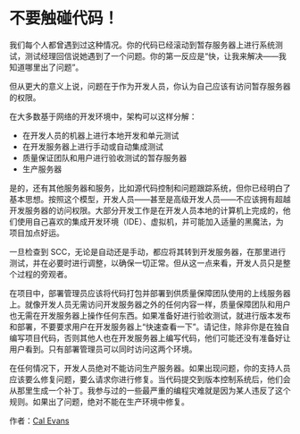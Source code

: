 # 不要触碰代码！

我们每个人都曾遇到过这种情况。你的代码已经滚动到暂存服务器上进行系统测试，测试经理回信说她遇到了一个问题。你的第一反应是“快，让我来解决——我知道哪里出了问题”。

但从更大的意义上说，问题在于作为开发人员，你认为自己应该有访问暂存服务器的权限。

在大多数基于网络的开发环境中，架构可以这样分解：

- 在开发人员的机器上进行本地开发和单元测试
- 在开发服务器上进行手动或自动集成测试
- 质量保证团队和用户进行验收测试的暂存服务器
- 生产服务器

是的，还有其他服务器和服务，比如源代码控制和问题跟踪系统，但你已经明白了基本思想。按照这个模型，开发人员——甚至是高级开发人员——不应该拥有超越开发服务器的访问权限。大部分开发工作是在开发人员本地的计算机上完成的，他们使用自己喜欢的集成开发环境（IDE）、虚拟机，并可能加入适量的黑魔法，为项目加点好运。

一旦检查到 SCC，无论是自动还是手动，都应将其转到开发服务器，在那里进行测试，并在必要时进行调整，以确保一切正常。但从这一点来看，开发人员只是整个过程的旁观者。

在项目中，部署管理员应该将代码打包并部署到供质量保障团队使用的上线服务器上。就像开发人员无需访问开发服务器之外的任何内容一样，质量保障团队和用户也无需在开发服务器上操作任何东西。如果准备好进行验收测试，就进行版本发布和部署，不要要求用户在开发服务器上“快速查看一下”。请记住，除非你是在独自编写项目代码，否则其他人也在开发服务器上编写代码，他们可能还没有准备好让用户看到。只有部署管理员可以同时访问这两个环境。

在任何情况下，开发人员绝对不能访问生产服务器。如果出现问题，你的支持人员应该要么修复问题，要么请求你进行修复。当代码提交到版本控制系统后，他们会从那里生成一个补丁。我参与过的一些最严重的编程灾难就是因为某人违反了这个规则。如果出了问题，绝对不能在生产环境中修复。

作者：[Cal Evans](http://programmer.97things.oreilly.com/wiki/index.php/Cal_Evans)


